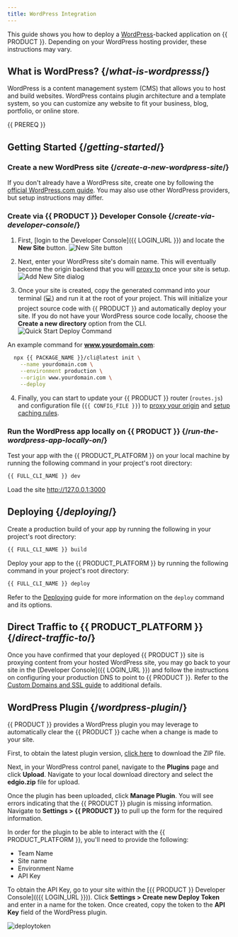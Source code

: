 ```yaml
---
title: WordPress Integration
---
```


This guide shows you how to deploy a [WordPress](https://www.wordpress.com/)-backed application on {{ PRODUCT }}. Depending on your WordPress hosting provider, these instructions may vary.

## What is WordPress? {/*what-is-wordpresss*/}

WordPress is a content management system (CMS) that allows you to host and build websites. WordPress contains plugin architecture and a template system, so you can customize any website to fit your business, blog, portfolio, or online store.

{{ PREREQ }}

## Getting Started {/*getting-started*/}

### Create a new WordPress site {/*create-a-new-wordpress-site*/}

If you don't already have a WordPress site, create one by following the [official WordPress.com guide](https://wordpress.com/support/start/). You may also use other WordPress providers, but setup instructions may differ.

### Create via {{ PRODUCT }} Developer Console {/*create-via-developer-console*/}

1. First, [login to the Developer Console]({{ LOGIN_URL }}) and locate the **New Site** button.
  ![New Site button](/images/app-edge/new-site-button.png)

2. Next, enter your WordPress site's domain name. This will eventually become the origin backend that you will [proxy to](cookbook#proxying-an-origin) once your site is setup.
  ![Add New Site dialog](/images/app-edge/add-new-site-dialog.png)

3. Once your site is created, copy the generated command into your terminal (💻) and run it at the root of your project. This will initialize your project source code with {{ PRODUCT }} and automatically deploy your site. If you do not have your WordPress source code locally, choose the **Create a new directory** option from the CLI.
  ![Quick Start Deploy Command](/images/app-edge/quickstart-deploy-command.png)

  An example command for **www.yourdomain.com**:
  ```bash
    npx {{ PACKAGE_NAME }}/cli@latest init \
      --name yourdomain.com \
      --environment production \
      --origin www.yourdomain.com \
      --deploy
  ```

4. Finally, you can start to update your {{ PRODUCT }} router (`routes.js`) and configuration file (`{{ CONFIG_FILE }}`) to [proxy your origin](#configure-backend-to-proxy) and [setup caching rules](#configure-caching).

### Run the WordPress app locally on {{ PRODUCT }} {/*run-the-wordpress-app-locally-on*/}

Test your app with the {{ PRODUCT_PLATFORM }} on your local machine by running the following command in your project's root directory:

```bash
{{ FULL_CLI_NAME }} dev
```

Load the site http://127.0.0.1:3000

## Deploying {/*deploying*/}

Create a production build of your app by running the following in your project's root directory:

```bash
{{ FULL_CLI_NAME }} build
```

Deploy your app to the {{ PRODUCT_PLATFORM }} by running the following command in your project's root directory:

```bash
{{ FULL_CLI_NAME }} deploy
```

Refer to the [Deploying](deploy_apps) guide for more information on the `deploy` command and its options.

## Direct Traffic to {{ PRODUCT_PLATFORM }} {/*direct-traffic-to*/}

Once you have confirmed that your deployed {{ PRODUCT }} site is proxying content from your hosted WordPress site, you may go back to your site in the [Developer Console]({{ LOGIN_URL }}) and follow the instructions on configuring your production DNS to point to {{ PRODUCT }}. Refer to the [Custom Domains and SSL guide](production) to additional defails.

## WordPress Plugin {/*wordpress-plugin*/}

{{ PRODUCT }} provides a WordPress plugin you may leverage to automatically clear the {{ PRODUCT }} cache when a change is made to your site.

First, to obtain the latest plugin version, [click here](/archive/github/edgio/edgiowordpress/wp-content/plugins/edgio) to download the ZIP file.

Next, in your WordPress control panel, navigate to the **Plugins** page and click **Upload**. Navigate to your local download directory and select the **edgio.zip** file for upload.

Once the plugin has been uploaded, click **Manage Plugin**. You will see errors indicating that the {{ PRODUCT }} plugin is missing information. Navigate to **Settings > {{ PRODUCT }}** to pull up the form for the required information.

In order for the plugin to be able to interact with the {{ PRODUCT_PLATFORM }}, you'll need to provide the following:

- Team Name
- Site name
- Environment Name
- API Key

To obtain the API Key, go to your site within the [{{ PRODUCT }} Developer Console](({{ LOGIN_URL }})). Click **Settings > Create new Deploy Token** and enter in a name for the token. Once created, copy the token to the **API Key** field of the WordPress plugin.

![deploytoken]()
